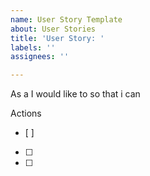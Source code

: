 ```yaml
---
name: User Story Template
about: User Stories
title: 'User Story: '
labels: ''
assignees: ''

---
```


As a <user> I would like to <action> so that i can <result>


Actions
- [ ] 
- [ ]
- [ ]
